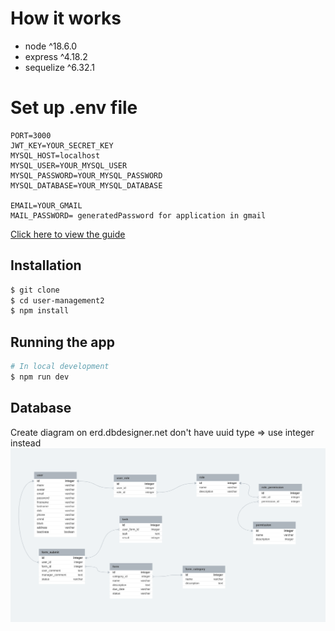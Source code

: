 
# How it works

- node ^18.6.0
- express ^4.18.2
- sequelize ^6.32.1

# Set up .env file
```
PORT=3000
JWT_KEY=YOUR_SECRET_KEY
MYSQL_HOST=localhost
MYSQL_USER=YOUR_MYSQL_USER
MYSQL_PASSWORD=YOUR_MYSQL_PASSWORD
MYSQL_DATABASE=YOUR_MYSQL_DATABASE

EMAIL=YOUR_GMAIL
MAIL_PASSWORD= generatedPassword for application in gmail 
```
[Click here to view the guide](https://miracleio.me/snippets/use-gmail-with-nodemailer)
## Installation

```bash
$ git clone
$ cd user-management2
$ npm install
```

## Running the app

```bash
# In local development
$ npm run dev
```
## Database
Create diagram on erd.dbdesigner.net don't have uuid type => use integer instead
![img of database](user-management_database.png)